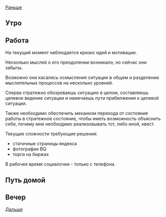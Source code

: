 [Раньше](2020.12.14.md)  
## Утро
## Работа
На текущий момент наблюдается кризис идей и мотивации.

Несколько мыслей о его преодолении возникало, но сейчас они забыты.

Возможно они касались осмысления ситуации в общем и разделении мыслительных процессов на несколько уровней.

Сперва стратежно обозреваешь ситуацию в целом, составляешь целевое видение ситуации и намечаешь пути прибилжения к целевой ситуации.

Также необходимо обеспечить механизм перехода от состояния работы в стратежное состояние, чтобы иметь возможность объяснить себе, почему мне необходимо реализовывать тот, либо иной, квест.

Текущие сложности требующие решения:
 - статичные страницы яндекса
 - фотографии BQ
 - торги на биржах

В рабочее время социалочки - только с телефона.
## Путь домой
## Вечер
[Дальше](2020.12.16.md)
